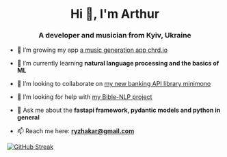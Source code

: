 <h1 align="center">Hi 👋, I'm Arthur</h1>
<h3 align="center">A developer and musician from Kyiv, Ukraine</h3>

- 🔭 I’m growing my app [a music generation app chrd.io](https://github.com/chrdio)

- 🌱 I’m currently learning **natural language processing and the basics of ML**

- 👯 I’m looking to collaborate on [my new banking API library minimono](https://github.com/ryzhakar/minimono)

- 🤝 I’m looking for help with [my Bible-NLP project](https://github.com/ryzhakar/biblenlp)

- 💬 Ask me about the **fastapi framework, pydantic models and python in general**

- 📫 Reach me here: **ryzhakar@gmail.com**

<!-- <h3 align="left">Connect with me:</h3>
<p align="left">
</p>

<h3 align="left">Languages and Tools:</h3>
<p align="left"> <a href="https://www.gnu.org/software/bash/" target="_blank" rel="noreferrer"> <img src="https://www.vectorlogo.zone/logos/gnu_bash/gnu_bash-icon.svg" alt="bash" width="40" height="40"/> </a> </a> <a href="https://git-scm.com/" target="_blank" rel="noreferrer"> <img src="https://www.vectorlogo.zone/logos/git-scm/git-scm-icon.svg" alt="git" width="40" height="40"/> </a> <a href="https://www.linux.org/" target="_blank" rel="noreferrer"> <img src="https://raw.githubusercontent.com/devicons/devicon/master/icons/linux/linux-original.svg" alt="linux" width="40" height="40"/> </a> <a href="https://www.python.org" target="_blank" rel="noreferrer"> <img src="https://raw.githubusercontent.com/devicons/devicon/master/icons/python/python-original.svg" alt="python" width="40" height="40"/> </a> <a href="https://www.sqlite.org/" target="_blank" rel="noreferrer"> <img src="https://www.vectorlogo.zone/logos/sqlite/sqlite-icon.svg" alt="sqlite" width="40" height="40"/> </a> </p> -->

<!-- <p>&nbsp;<img align="center" src="https://github-readme-stats.vercel.app/api?username=ryzhakar&show_icons=true&locale=en" alt="ryzhakar" /></p> -->

[![GitHub Streak](https://streak-stats.demolab.com?user=ryzhakar&hide_border=true&ring=7851A9&fire=7851A9&currStreakLabel=7851A9)](https://git.io/streak-stats)
